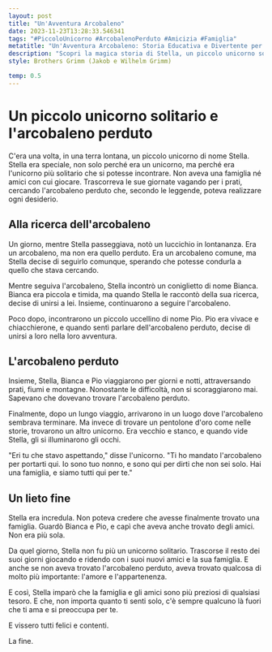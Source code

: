 ```yaml
---
layout: post
title: "Un'Avventura Arcobaleno"
date: 2023-11-23T13:28:33.546341
tags: "#PiccoloUnicorno #ArcobalenoPerduto #Amicizia #Famiglia"
metatitle: "Un'Avventura Arcobaleno: Storia Educativa e Divertente per Bambini | Racconti per l'Infanzia"
description: "Scopri la magica storia di Stella, un piccolo unicorno solitario alla ricerca dell'arcobaleno perduto. Un'avventura emozionante che insegna l'importanza dell'amicizia, della famiglia e dell'appartenenza. Un racconto per bambini che incanta e commuove, ricco di insegnamenti preziosi."
style: Brothers Grimm (Jakob e Wilhelm Grimm)

temp: 0.5
---
```

# Un piccolo unicorno solitario e l'arcobaleno perduto

C'era una volta, in una terra lontana, un piccolo unicorno di nome Stella. Stella era speciale, non solo perché era un unicorno, ma perché era l'unicorno più solitario che si potesse incontrare. Non aveva una famiglia né amici con cui giocare. Trascorreva le sue giornate vagando per i prati, cercando l'arcobaleno perduto che, secondo le leggende, poteva realizzare ogni desiderio.

## Alla ricerca dell'arcobaleno

Un giorno, mentre Stella passeggiava, notò un luccichio in lontananza. Era un arcobaleno, ma non era quello perduto. Era un arcobaleno comune, ma Stella decise di seguirlo comunque, sperando che potesse condurla a quello che stava cercando.

Mentre seguiva l'arcobaleno, Stella incontrò un coniglietto di nome Bianca. Bianca era piccola e timida, ma quando Stella le raccontò della sua ricerca, decise di unirsi a lei. Insieme, continuarono a seguire l'arcobaleno.

Poco dopo, incontrarono un piccolo uccellino di nome Pio. Pio era vivace e chiacchierone, e quando sentì parlare dell'arcobaleno perduto, decise di unirsi a loro nella loro avventura.

## L'arcobaleno perduto

Insieme, Stella, Bianca e Pio viaggiarono per giorni e notti, attraversando prati, fiumi e montagne. Nonostante le difficoltà, non si scoraggiarono mai. Sapevano che dovevano trovare l'arcobaleno perduto.

Finalmente, dopo un lungo viaggio, arrivarono in un luogo dove l'arcobaleno sembrava terminare. Ma invece di trovare un pentolone d'oro come nelle storie, trovarono un altro unicorno. Era vecchio e stanco, e quando vide Stella, gli si illuminarono gli occhi.

"Eri tu che stavo aspettando," disse l'unicorno. "Ti ho mandato l'arcobaleno per portarti qui. Io sono tuo nonno, e sono qui per dirti che non sei solo. Hai una famiglia, e siamo tutti qui per te."

## Un lieto fine

Stella era incredula. Non poteva credere che avesse finalmente trovato una famiglia. Guardò Bianca e Pio, e capì che aveva anche trovato degli amici. Non era più sola.

Da quel giorno, Stella non fu più un unicorno solitario. Trascorse il resto dei suoi giorni giocando e ridendo con i suoi nuovi amici e la sua famiglia. E anche se non aveva trovato l'arcobaleno perduto, aveva trovato qualcosa di molto più importante: l'amore e l'appartenenza.

E così, Stella imparò che la famiglia e gli amici sono più preziosi di qualsiasi tesoro. E che, non importa quanto ti senti solo, c'è sempre qualcuno là fuori che ti ama e si preoccupa per te.

E vissero tutti felici e contenti.

La fine.

        